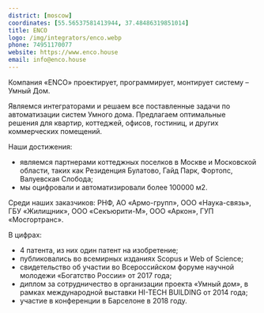 ```yaml
---
district: [moscow]
coordinates: [55.56537581413944, 37.48486319851014]
title: ENCO
logo: /img/integrators/enco.webp
phone: 74951170077
website: https://www.enco.house
email: info@enco.house
---
```


Компания «ENCO» проектирует, программирует, монтирует систему – Умный Дом.

Являемся интеграторами и решаем все поставленные задачи по автоматизации систем Умного дома. Предлагаем оптимальные решения для квартир, коттеджей, офисов, гостиниц, и других коммерческих помещений.


Наши достижения:
* являемся партнерами коттеджных поселков в Москве и Московской области, таких как Резиденция Булатово, Гайд Парк, Фортопс, Валуевская Слобода;
* мы оцифровали и автоматизировали более 100000 м2.

Среди наших заказчиков: РНФ, АО «Армо-групп», ООО «Наука-связь», ГБУ «Жилищник», ООО «Секъюрити-М», ООО «Аркон», ГУП «Мосгортранс».

В цифрах:
* 4 патента, из них один патент на изобретение;
* публиковались во всемирных изданиях Scopus и Web of Science;
* свидетельство об участии во Всероссийском форуме научной молодежи «Богатство России» от 2017 года;
* диплом за сотрудничество в организации проекта «Умный дом», в рамках международной выставки HI-TECH BUILDING от 2014 года;
* участие в конференции в Барселоне в 2018 году.
